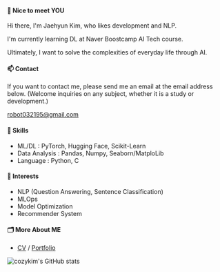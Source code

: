 #### 👋 Nice to meet YOU

Hi there,  I'm Jaehyun Kim, who likes development and NLP.

I'm currently learning DL at Naver Boostcamp AI Tech course.

Ultimately, I want to solve the complexities of everyday life through AI.



#### 📫 Contact

If you want to contact me, please send me an email  at the email address below. (Welcome inquiries on any subject, whether it is a study or development.)

robot032195@gmail.com



#### 🍳 Skills

- ML/DL : PyTorch, Hugging Face, Scikit-Learn
- Data Analysis : Pandas, Numpy, Seaborn/MatploLib
- Language : Python, C



#### 🤔 Interests

- NLP (Question Answering, Sentence Classification)
- MLOps
- Model Optimization
- Recommender System



#### 🗂 More About ME

- [CV](../About_ME/KJH_CV.pdf) / [Portfolio](KJH_portfolio.pdf)




![cozykim's GitHub stats](https://github-readme-stats.vercel.app/api?username=cozykim&show_icons=true&theme=default)


